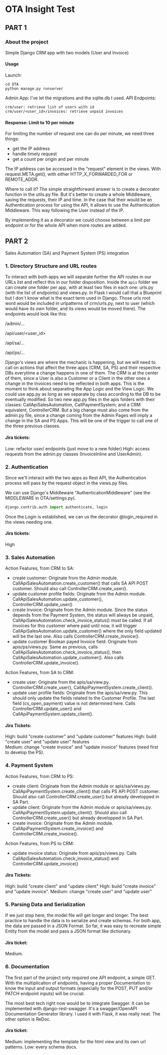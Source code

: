 # OTA Insight Test

## PART 1

### About the project
Simple Django CRM app with two models (User and Invoice)


#### Usage
Launch: 

```
cd OTA
python manage.py runserver 
```

Admin App: I've let the migrations and the sqlite.db I used. 
API Endpoints:

```
crm/user: retrieve list of users with id
crm/user/<user_id>/invoices: retrieve unpaid invoices
```

#### Response: Limit to 10 per minute

For limiting the number of request one can do per minute, we need three things:

- get the IP address
- handle timely request
- get a count per origin and per minute
    
The IP address can be accessed in the "request" element in the views. With request.META.get(), with either HTTP_X_FORWARDED_FOR or REMOTE_ADDR.

Where to call it? The simple straightforward answer is to create a decorator function in the utils.py file. But it's better to create a whole Middleware, saving the requests, their IP and time.
In the case that their would be an Authentication process for using the API, it allows to use the Authentication Middleware. This way following the User instead of the IP.

By implementing it as a decorator we could choose between a limit per endpoint or for the whole API when more routes are added.  

## PART 2
Sales Automation (SA) and Payment System (PS) integration

### 1. Directory Structure and URL routes
To interact with both apps we will separate further the API routes in our URLs list and reflect this in our folder disposition.
Inside the `apis` folder we can create one folder per app, with at least two files in each one: urls.py (with the list of endpoints) and views.py. In Flask I would call that a Blueprint but I don´t know what is the exact term used in Django. Those urls root word would be included in urlpatterns of crm/urls.py, next to user (which would have its own folder, and its views would be moved there).
The endpoints would look like this:

/admin/...

/api/user/<user_id>

/api/sa/...

/api/ps/...

Django's views are where the mechanic is happening, but we will need to call on actions that affect the three apps (CRM, SA, PS) and their respective DBs everytime a change happens in one of them. The CRM is at the center of them, since a User is also a Customer or a Client in the other ones a change in the Invoices need to be reflected in both apps. 
This is the moment to think about separating the App Logic and the View Logic. We could use app.py as long as we separate by class according to the DB to be eventually modified. So two new app.py files in the apis folders with their classes: CallApiSalesAutomation, CallPaymentSystem; and a CRM equivalent, ControllerCRM. But a big change must also come from the admin.py file, since a change coming from the Admin Pages will imply a change in the SA and PS Apps. This will be one of the trigger to call one of the three previous classes. 

#### Jira tickets:
Low: refactor user/ endpoints (just move to a new folder)
High: access requests from the admin.py classes (InvoiceInline and UserAdmin).

### 2. Authentication
Since we'll interact with the two apps as Rest API, the Authentication process will pass by the request object in the views.py files.

We can use Django's Middleware "AuthenticationMiddleware" (see the MIDDLEWARE  in OTA/settings.py).
```python
django.contrib.auth import authenticate, login
```
Once the Login is established, we can us the decorator @login_required in the views needing one.

#### Jira tickets:
High

### 3. Sales Automation
Action Features, from CRM to SA:

- create customer: Originate from the Admin module. CallApiSalesAutomation.create_customer() that calls SA API POST customer. Should also call ControllerCRM.create_user().
- update customer profile fields: Originate from the Admin module. CallApiSalesAutomation.update_customer(), ControllerCRM.update_user()
- create Invoice: Originate from the Admin module. Since the status depends from the Payment System, the status will always be unpaid, CallApiSalesAutomation.check_invoice_status() must be called. If all invoices for this customer where paid until now, it will trigger CallApiSalesAutomation.update_customer() where the only field updated will be the last one. Also calls ControllerCRM.create_invoice().
- update customer Boolean payed Invoice field: Originate from apis/ps/views.py. Same as previous, calls CallApiSalesAutomation.check_invoice_status(), then CallApiSalesAutomation.update_customer(). Also calls ControllerCRM.update_invoice().

Action Features, from SA to CRM:

- create user: Originate from the apis/sa/view.py. ControllerCRM.create_user(), CallApiPaymentSystem.create_client().
- update user profile fields: Originate from the apis/sa/view.py. This should only update the fields related to the Customer Profile. The last field (cs_open_payment) value is not determined here. Calls ControllerCRM.update_user() and CallApiPaymentSystem.update_client().

#### Jira Tickets: 
High: build "create customer" and  "update customer" features
High: build "create user" and "update user" features  
Medium: change "create invoice" and "update invoice" features (need first to develop the PS).

### 4. Payment System

Action Features, from CRM to PS:

- create client: Originate from the Admin module or apis/sa/views.py. CallApiPaymentSystem.create_client() that calls PS API POST customer. Should also call ControllerCRM.create_user() but already developped in SA Part.
- update client: Originate from the Admin module or apis/sa/views.py. CallApiPaymentSystem.update_client(). Should also call ControllerCRM.create_user() but already developped in SA Part.
- create invoice: Originate from the Admin module. CallApiPaymentSystem.create_invoice() and ControllerCRM.create_invoice().

Action Features, from PS to CRM:

- update invoice status: Originate from apis/ps/views.py. Calls CallApiSalesAutomation.check_invoice_status() and ControllerCRM.update_invoice()

#### Jira Tickets: 
High: build "create client" and "update client"
High: build "create invoice" and "update invoice".
Medium: change "create user" and "update user"


### 5. Parsing Data and Serialization
If we just stop here, the model file will get longer and longer. The best practice to handle the data is to serialize and create schemas.
For both app, the data are passed in a JSON Format. So far, it was easy to recreate simple Entity from the model and pass a JSON format like dictionary.

#### Jira ticket:
Medium.

### 6. Documentation
The first part of the project only required one API endpoint, a simple GET. With the multiplication of endpoints, having a proper Documentation to know the input and output formats (especially for the POST, PUT and/or PATCH endpoint inputs) will be crucial.

The most best tech right now would be to integrate Swagger. It can be implemented with django-rest-swagger. It's a swagger/OpenAPI Documentation Generator library.
I used it with Flask, it was really neat. The other option is ReDoc.

#### Jira ticket:
Medium: implementing the template for the html view and its own url patterns.
Low: every schema docs.
